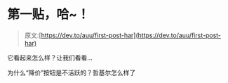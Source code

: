 # 第一贴，哈~！

> 原文:[https://dev.to/auu/first-post-har](https://dev.to/auu/first-post-har)

它看起来怎么样？让我们看看...

为什么“降价”按钮是不活跃的？哲基尔怎么样了